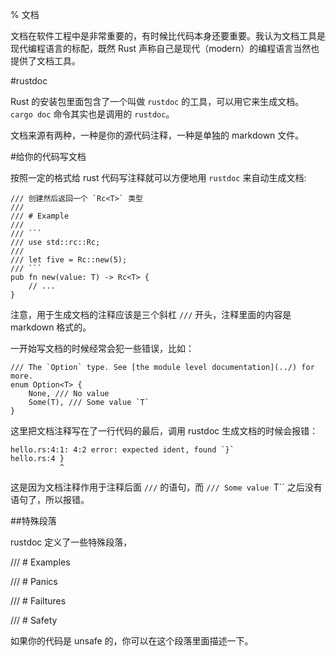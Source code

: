 % 文档

文档在软件工程中是非常重要的，有时候比代码本身还要重要。我认为文档工具是现代编程语言的标配，既然 Rust 声称自己是现代（modern）的编程语言当然也提供了文档工具。

#rustdoc

Rust 的安装包里面包含了一个叫做 `rustdoc` 的工具，可以用它来生成文档。`cargo doc` 命令其实也是调用的 `rustdoc`。

文档来源有两种，一种是你的源代码注释，一种是单独的 markdown 文件。

#给你的代码写文档

按照一定的格式给 rust 代码写注释就可以方便地用 `rustdoc` 来自动生成文档:

    /// 创建然后返回一个 `Rc<T>` 类型
    ///
    /// # Example
    ///
    /// ```
    /// use std::rc::Rc;
    ///
    /// let five = Rc::new(5);
    /// ```
    pub fn new(value: T) -> Rc<T> {
        // ...
    }

注意，用于生成文档的注释应该是三个斜杠 `///` 开头，注释里面的内容是 markdown 格式的。

一开始写文档的时候经常会犯一些错误，比如：

    /// The `Option` type. See [the module level documentation](../) for more.
    enum Option<T> {
        None, /// No value
        Some(T), /// Some value `T`
    }

这里把文档注释写在了一行代码的最后，调用 rustdoc 生成文档的时候会报错：

    hello.rs:4:1: 4:2 error: expected ident, found `}`
    hello.rs:4 }
               ^
这是因为文档注释作用于注释后面 `///` 的语句，而 `/// Some value `T`` 之后没有语句了，所以报错。

##特殊段落

rustdoc 定义了一些特殊段落，

/// # Examples

/// # Panics

/// # Failtures

/// # Safety

如果你的代码是 unsafe 的，你可以在这个段落里面描述一下。

